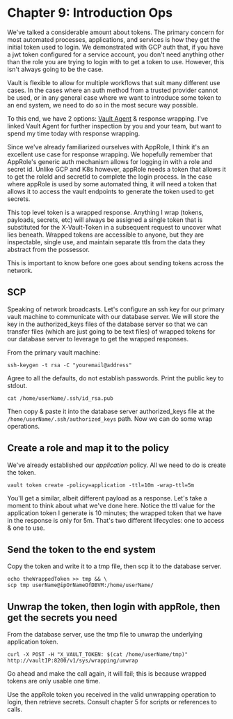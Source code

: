 # Chapter 9: Introduction Ops
We've talked a considerable amount about tokens. The primary concern for most automated processes, applications, and services is how they get the initial token used to login. We demonstrated with GCP auth that, if you have a jwt token configured for a service account, you don't need anything other than the role you are trying to login with to get a token to use. However, this isn't always going to be the case.

Vault is flexible to allow for multiple workflows that suit many different use cases. In the cases where an auth method from a trusted provider cannot be used, or in any general case where we want to introduce some token to an end system, we need to do so in the most secure way possible.

To this end, we have 2 options: [Vault Agent]() & response wrapping. I've linked Vault Agent for further inspection by you and your team, but want to spend my time today with response wrapping.

Since we've already familiarized ourselves with AppRole, I think it's an excellent use case for response wrapping. We hopefully remember that AppRole's generic auth mechanism allows for logging in with a role and secret id. Unlike GCP and K8s however, appRole needs a token that allows it to get the roleId and secretId to complete the login process. In the case where appRole is used by some automated thing, it will need a token that allows it to access the vault endpoints to generate the token used to get secrets.

This top level token is a wrapped response. Anything I wrap (tokens, payloads, secrets, etc) will always be assigned a single token that is substituted for the X-Vault-Token in a subsequent request to uncover what lies beneath. Wrapped tokens are accessible to anyone, but they are inspectable, single use, and maintain separate ttls from the data they abstract from the possessor.  

This is important to know before one goes about sending tokens across the network.

## SCP
Speaking of network broadcasts. Let's configure an ssh key for our primary vault machine to communicate with our database server. We will store the key in the authorized_keys files of the database server so that we can transfer files (which are just going to be text files) of wrapped tokens for our database server to leverage to get the wrapped responses.

From the primary vault machine:
```
ssh-keygen -t rsa -C "youremail@address"
```
Agree to all the defaults, do not establish passwords. Print the public key to stdout.
```
cat /home/userName/.ssh/id_rsa.pub
```
Then copy & paste it into the database server authorized_keys file at the ```/home/userName/.ssh/authorized_keys``` path. Now we can do some wrap operations.

## Create a role and map it to the policy
We've already established our _application_ policy. All we need to do is create the token.
```
vault token create -policy=application -ttl=10m -wrap-ttl=5m
```
You'll get a similar, albeit different payload as a response. Let's take a moment to think about what we've done here. Notice the ttl value for the application token I generate is 10 minutes; the wrapped token that we have in the response is only for 5m. That's two different lifecycles: one to access & one to use.

## Send the token to the end system
Copy the token and write it to a tmp file, then scp it to the database server.
```
echo theWrappedToken >> tmp && \
scp tmp userName@ipOrNameOfDBVM:/home/userName/
```

## Unwrap the token, then login with appRole, then get the secrets you need
From the database server, use the tmp file to unwrap the underlying application token.
```
curl -X POST -H "X_VAULT_TOKEN: $(cat /home/userName/tmp)" http://vaultIP:8200/v1/sys/wrapping/unwrap
```
Go ahead and make the call again, it will fail; this is because wrapped tokens are only usable one time.

Use the appRole token you received in the valid unwrapping operation to login, then retrieve secrets. Consult chapter 5 for scripts or references to calls.
